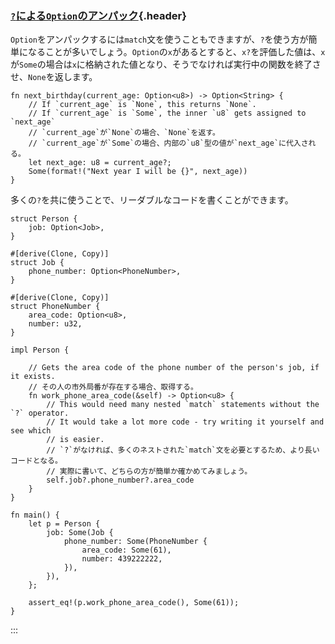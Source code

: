 ### [`?`による`Option`のアンパック](#によるoptionのアンパック){.header}

`Option`をアンパックするには`match`文を使うこともできますが、`?`を使う方が簡単になることが多いでしょう。`Option`の`x`があるとすると、`x?`を評価した値は、`x`が`Some`の場合は`x`に格納された値となり、そうでなければ実行中の関数を終了させ、`None`を返します。

    fn next_birthday(current_age: Option<u8>) -> Option<String> {
        // If `current_age` is `None`, this returns `None`.
        // If `current_age` is `Some`, the inner `u8` gets assigned to `next_age`
        // `current_age`が`None`の場合、`None`を返す。
        // `current_age`が`Some`の場合、内部の`u8`型の値が`next_age`に代入される。
        let next_age: u8 = current_age?;
        Some(format!("Next year I will be {}", next_age))
    }

多くの`?`を共に使うことで、リーダブルなコードを書くことができます。

    struct Person {
        job: Option<Job>,
    }

    #[derive(Clone, Copy)]
    struct Job {
        phone_number: Option<PhoneNumber>,
    }

    #[derive(Clone, Copy)]
    struct PhoneNumber {
        area_code: Option<u8>,
        number: u32,
    }

    impl Person {

        // Gets the area code of the phone number of the person's job, if it exists.
        // その人の市外局番が存在する場合、取得する。
        fn work_phone_area_code(&self) -> Option<u8> {
            // This would need many nested `match` statements without the `?` operator.
            // It would take a lot more code - try writing it yourself and see which
            // is easier.
            // `?`がなければ、多くのネストされた`match`文を必要とするため、より長いコードとなる。
            // 実際に書いて、どちらの方が簡単か確かめてみましょう。
            self.job?.phone_number?.area_code
        }
    }

    fn main() {
        let p = Person {
            job: Some(Job {
                phone_number: Some(PhoneNumber {
                    area_code: Some(61),
                    number: 439222222,
                }),
            }),
        };

        assert_eq!(p.work_phone_area_code(), Some(61));
    }
:::

